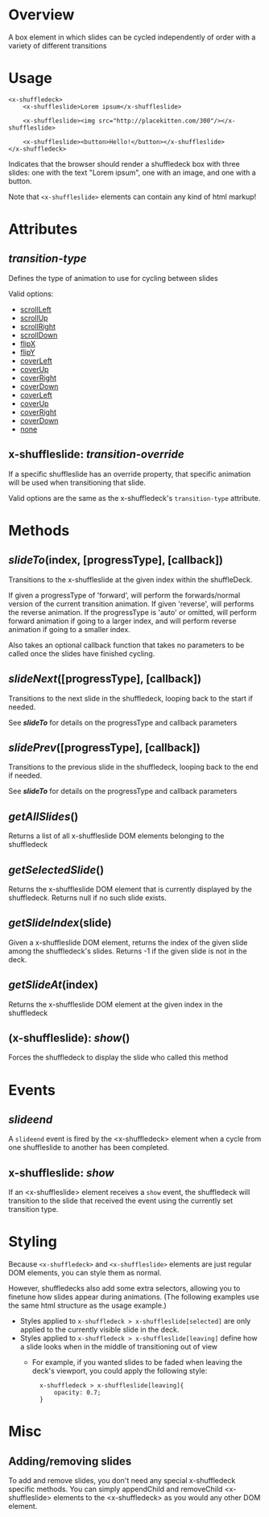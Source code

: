 # Overview
A box element in which slides can be cycled independently of order with a variety of different transitions

# Usage

    <x-shuffledeck>
        <x-shuffleslide>Lorem ipsum</x-shuffleslide>
        
        <x-shuffleslide><img src="http://placekitten.com/300"/></x-shuffleslide>
        
        <x-shuffleslide><button>Hello!</button></x-shuffleslide>
    </x-shuffledeck>
    
Indicates that the browser should render a shuffledeck box with three slides: one with
the text "Lorem ipsum", one with an image, and one with a button.

Note that `<x-shuffleslide>` elements can contain any kind of html markup!

# Attributes

## ___transition-type___

Defines the type of animation to use for cycling between slides

Valid options:

* [scrollLeft](demo/transition_type_gifs/scrollLeft.gif)
* [scrollUp](demo/transition_type_gifs/scrollUp.gif)
* [scrollRight](demo/transition_type_gifs/scrollRight.gif)
* [scrollDown](demo/transition_type_gifs/scrollDown.gif)
* [flipX](demo/transition_type_gifs/flipX.gif)
* [flipY](demo/transition_type_gifs/flipY.gif)
* [coverLeft](demo/transition_type_gifs/coverLeft.gif)
* [coverUp](demo/transition_type_gifs/coverUp.gif)
* [coverRight](demo/transition_type_gifs/coverRight.gif)
* [coverDown](demo/transition_type_gifs/coverDown.gif)
* [coverLeft](demo/transition_type_gifs/coverLeft.gif)
* [coverUp](demo/transition_type_gifs/coverUp.gif)
* [coverRight](demo/transition_type_gifs/coverRight.gif)
* [coverDown](demo/transition_type_gifs/coverDown.gif)
* [none](demo/transition_type_gifs/none.gif)

## x-shuffleslide: ___transition-override___

If a specific shuffleslide has an override property, that specific animation will be used when transitioning that slide.

Valid options are the same as the x-shuffledeck's `transition-type` attribute.

# Methods

## ___slideTo___(index, [progressType], [callback])

Transitions to the x-shuffleslide at the given index within the shuffleDeck. 

If given a progressType of 'forward', will perform the forwards/normal version of the current transition animation. 
If given 'reverse', will performs the reverse animation. 
If the progressType is 'auto' or omitted, will perform forward animation if going to a larger index, and will perform reverse animation if going to a smaller index. 

Also takes an optional callback function that takes no parameters to be called once the slides have finished cycling.

## ___slideNext___([progressType], [callback])

Transitions to the next slide in the shuffledeck, looping back to the start if needed.

See ___slideTo___ for details on the progressType and callback parameters

## ___slidePrev___([progressType], [callback])

Transitions to the previous slide in the shuffledeck, looping back to the end if needed.

See ___slideTo___ for details on the progressType and callback parameters

## ___getAllSlides___()

Returns a list of all x-shuffleslide DOM elements belonging to the shuffledeck

## ___getSelectedSlide___()

Returns the x-shuffleslide DOM element that is currently displayed by the shuffledeck. Returns null if no such slide exists.

## ___getSlideIndex___(slide)

Given a x-shuffleslide DOM element, returns the index of the given slide among the shuffledeck's slides. Returns -1 if the given slide is not in the deck.

## ___getSlideAt___(index)

Returns the x-shuffleslide DOM element at the given index in the shuffledeck

## (x-shuffleslide): ___show___()

Forces the shuffledeck to display the slide who called this method

# Events

## ___slideend___

A `slideend` event is fired by the &lt;x-shuffledeck&gt; element when a cycle from one shuffleslide to another has been completed.

##  x-shuffleslide: ___show___

If an &lt;x-shuffleslide&gt; element receives a `show` event, the shuffledeck will transition to the slide that received the event using the currently set transition type.


# Styling

Because `<x-shuffledeck>` and `<x-shuffleslide>` elements are just regular DOM elements,
you can style them as normal.

However, shuffledecks also add some extra selectors, allowing you to finetune how slides
appear during animations. (The following examples use the same html structure as the usage example.)

* Styles applied to `x-shuffledeck > x-shuffleslide[selected]` are only applied to the currently visible slide in the deck.
* Styles applied to `x-shuffledeck > x-shuffleslide[leaving]` define how a slide looks when in the middle of transitioning out of view
    - For example, if you wanted slides to be faded when leaving the deck's viewport, you could apply the following style:
            
            x-shuffledeck > x-shuffleslide[leaving]{
                opacity: 0.7;
            }


# Misc

## Adding/removing slides

To add and remove slides, you don't need any special x-shuffledeck specific methods. You can simply appendChild and removeChild &lt;x-shuffleslide&gt;
elements to the &lt;x-shuffledeck&gt; as you would any other DOM element.